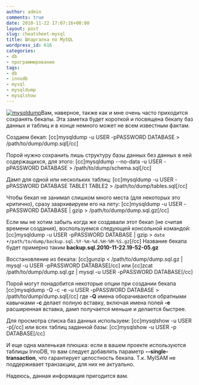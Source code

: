 ```yaml
---
author: admin
comments: true
date: 2010-11-22 17:07:16+00:00
layout: post
slug: cheatsheet-mysql
title: Шпаргалка по MySQL
wordpress_id: 616
categories:
- db
- программирование
tags:
- db
- innodb
- mysql
- mysqldump
- mysqlshow
---
```


[![mysqldump](http://vredniy.ru/wp-content/uploads/2010/11/rustem_logoMysql2-150x150.gif)](http://vredniy.ru/wp-content/uploads/2010/11/rustem_logoMysql2.gif)Вам, наверное, также как и мне очень часто приходится сохранять бекапы. Эта заметка будет короткой и посвящена бекапу баз данных и таблиц и в конце немного может не всем известным фактам.
<!-- more -->
Создаем бекап:
[cc]mysqldump -u USER -pPASSWORD DATABASE > /path/to/dump/dump.sql[/cc]

Порой нужно сохранить лишь структуру базы данных без данных в ней содержащихся, для этого:
[cc]mysqldump --no-data -u USER -pPASSWORD DATABASE > /path/to/dump/schema.sql[/cc]

Дамп для одной или нескольких таблиц:
[cc]mysqldump -u USER -pPASSWORD DATABASE TABLE1 TABLE2 > /path/to/dump/tables.sql[/cc]

Чтобы бекап не занимал слишком много места (для некоторых это критично), сразу заархивируем его на лету:
[cc]mysqldump -u USER -pPASSWORD DATABASE | gzip > /path/to/dump/dump.sql.gz[/cc]

Если мы не хотим забыть когда же создавали этот бекап (не считая времени создания), воспользуемся следующей консольной командой:
[cc]mysqldump -u USER -pPASSWORD DATABASE | gzip > `date +/path/to/dump/backup.sql.%Y-%m-%d.%H-%M-%S.gz`[/cc]
Название бекапа будет примерно таким **backup.sql.2010-11-22.19-52-05.gz**

Восстановление из бекапа:
[cc]gunzip < /path/to/dump/dump.sql.gz | mysql -u USER -pPASSWORD DATABASE[/cc]
или 
[cc]zcat /path/to/dump/dump.sql.gz | mysql -u USER -pPASSWORD DATABASE[/cc]

Порой могут понадобится некоторые опции при создании бекапа
[cc]mysqldump -Q -c -e -u USER -pPASSWORD DATABASE > /path/to/dump/dump.sql[/cc]
где
**-Q** имена оборачиваются обратными кавычками
**-c** делает полную вставку, включая имена полей
**-e** расширенная вставка, дамп получается меньше и делается быстрее.

Для просмотра списка баз данных используем:
[cc]mysqlshow -u USER -p[/cc]
или всех таблиц заданной базы:
[cc]mysqlshow -u USER -p DATABASE[/cc]

И еще одна маленькая плюшка:
если в вашем проекте используются таблицы InnoDB, то вам следует добавлять параметр **--single-transaction**, что гарантирует целостность бекапа. Т.к. MyISAM не поддерживает транзакции, для них не актуально. 

Надеюсь, данная информация пригодится вам.

